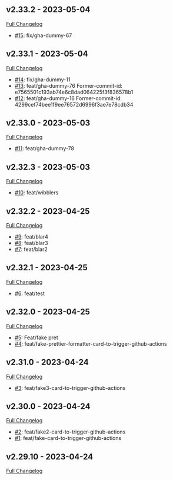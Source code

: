 ## v2.33.2 - 2023-05-04
[Full Changelog](https://github.com/ORCID-dev/orcid_dev-angular/compare/v2.33.1...v2.33.2)

 - [#15](https://github.com/ORCID-dev/orcid_dev-angular/pull/15): fix/gha-dummy-67

## v2.33.1 - 2023-05-04

[Full Changelog](https://github.com/ORCID-dev/orcid_dev-angular/compare/v2.33.0...v2.33.1)

- [#14](https://github.com/ORCID-dev/orcid_dev-angular/pull/14): fix/gha-dummy-11
- [#13](https://github.com/ORCID-dev/orcid_dev-angular/pull/13): feat/gha-dummy-76 Former-commit-id: e7565501c193ab74e6c8dad064225f3f836578b1
- [#12](https://github.com/ORCID-dev/orcid_dev-angular/pull/12): feat/gha-dummy-16 Former-commit-id: 4299cef74bee1f9ee76572d6996f3ae7e78cdb34

## v2.33.0 - 2023-05-03

[Full Changelog](https://github.com/ORCID-dev/orcid_dev-angular/compare/v2.32.3...v2.33.0)

- [#11](https://github.com/ORCID-dev/orcid_dev-angular/pull/11): feat/gha-dummy-78

## v2.32.3 - 2023-05-03

[Full Changelog](https://github.com/ORCID-dev/orcid_dev-angular/compare/v2.32.2...v2.32.3)

- [#10](https://github.com/ORCID-dev/orcid_dev-angular/pull/10): feat/wibblers

## v2.32.2 - 2023-04-25

[Full Changelog](https://github.com/ORCID-dev/orcid_dev-angular/compare/v2.32.1...v2.32.2)

- [#9](https://github.com/ORCID-dev/orcid_dev-angular/pull/9): feat/blar4
- [#8](https://github.com/ORCID-dev/orcid_dev-angular/pull/8): feat/blar3
- [#7](https://github.com/ORCID-dev/orcid_dev-angular/pull/7): feat/blar2

## v2.32.1 - 2023-04-25

[Full Changelog](https://github.com/ORCID-dev/orcid_dev-angular/compare/v2.32.0...v2.32.1)

- [#6](https://github.com/ORCID-dev/orcid_dev-angular/pull/6): feat/test

## v2.32.0 - 2023-04-25

[Full Changelog](https://github.com/ORCID-dev/orcid_dev-angular/compare/v2.31.0...v2.32.0)

- [#5](https://github.com/ORCID-dev/orcid_dev-angular/pull/5): Feat/fake pret
- [#4](https://github.com/ORCID-dev/orcid_dev-angular/pull/4): feat/fake-prettier-formatter-card-to-trigger-github-actions

## v2.31.0 - 2023-04-24

[Full Changelog](https://github.com/ORCID-dev/orcid_dev-angular/compare/v2.30.0...v2.31.0)

- [#3](https://github.com/ORCID-dev/orcid_dev-angular/pull/3): feat/fake3-card-to-trigger-github-actions

## v2.30.0 - 2023-04-24

[Full Changelog](https://github.com/ORCID-dev/orcid_dev-angular/compare/v2.29.10...v2.30.0)

- [#2](https://github.com/ORCID-dev/orcid_dev-angular/pull/2): feat/fake2-card-to-trigger-github-actions
- [#1](https://github.com/ORCID-dev/orcid_dev-angular/pull/1): feat/fake-card-to-trigger-github-actions

## v2.29.10 - 2023-04-24

[Full Changelog](https://github.com/ORCID-dev/orcid_dev-angular/compare/v2.29.9...v2.29.10)
